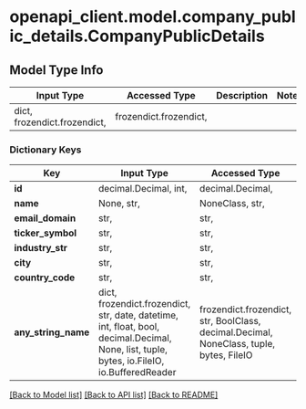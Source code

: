 # openapi_client.model.company_public_details.CompanyPublicDetails

## Model Type Info
Input Type | Accessed Type | Description | Notes
------------ | ------------- | ------------- | -------------
dict, frozendict.frozendict,  | frozendict.frozendict,  |  | 

### Dictionary Keys
Key | Input Type | Accessed Type | Description | Notes
------------ | ------------- | ------------- | ------------- | -------------
**id** | decimal.Decimal, int,  | decimal.Decimal,  |  | [optional] 
**name** | None, str,  | NoneClass, str,  |  | [optional] 
**email_domain** | str,  | str,  |  | [optional] 
**ticker_symbol** | str,  | str,  |  | [optional] 
**industry_str** | str,  | str,  |  | [optional] 
**city** | str,  | str,  |  | [optional] 
**country_code** | str,  | str,  |  | [optional] 
**any_string_name** | dict, frozendict.frozendict, str, date, datetime, int, float, bool, decimal.Decimal, None, list, tuple, bytes, io.FileIO, io.BufferedReader | frozendict.frozendict, str, BoolClass, decimal.Decimal, NoneClass, tuple, bytes, FileIO | any string name can be used but the value must be the correct type | [optional]

[[Back to Model list]](../../README.md#documentation-for-models) [[Back to API list]](../../README.md#documentation-for-api-endpoints) [[Back to README]](../../README.md)

